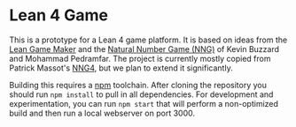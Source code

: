 # Lean 4 Game

This is a prototype for a Lean 4 game platform. It is based on ideas from the [Lean Game Maker](https://github.com/mpedramfar/Lean-game-maker) and the [Natural Number Game
(NNG)](https://www.ma.imperial.ac.uk/~buzzard/xena/natural_number_game/)
of Kevin Buzzard and Mohammad Pedramfar. 
The project is currently mostly copied from Patrick Massot's [NNG4](https://github.com/PatrickMassot/NNG4), but we plan to extend it significantly.

Building this requires a [npm](https://www.npmjs.com/) toolchain. After cloning the repository you should run
`npm install` to pull in all dependencies. For development and experimentation, you can run `npm start` that will perform a non-optimized build and then run a local webserver on port 3000.

